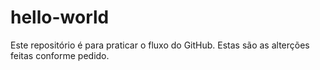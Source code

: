 # hello-world
Este repositório é para praticar o fluxo do GitHub.
Estas são as alterções feitas conforme pedido.
